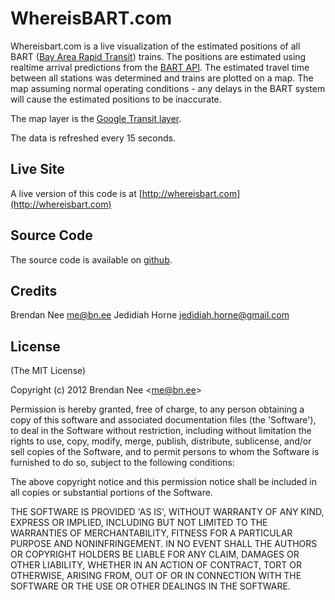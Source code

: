 # WhereisBART.com

Whereisbart.com is a live visualization of the estimated positions of all BART ([Bay Area Rapid Transit](http://bart.gov)) trains.  The positions are estimated using realtime arrival predictions from the [BART API](http://www.bart.gov/schedules/developers/api.aspx).  The estimated travel time between all stations was determined and trains are plotted on a map.  The map assuming normal operating conditions - any delays in the BART system will cause the estimated positions to be inaccurate.

The map layer is the [Google Transit layer](http://blinktag.com/google-transit-layer-through-google-maps-api/).

The data is refreshed every 15 seconds.

## Live Site

A live version of this code is at [http://whereisbart.com](http://whereisbart.com)

## Source Code
The source code is available on [github](https://github.com/brendannee/whereisbart.com).

## Credits

Brendan Nee  me@bn.ee
Jedidiah Horne jedidiah.horne@gmail.com

## License

(The MIT License)

Copyright (c) 2012 Brendan Nee &lt;me@bn.ee&gt;

Permission is hereby granted, free of charge, to any person obtaining
a copy of this software and associated documentation files (the
'Software'), to deal in the Software without restriction, including
without limitation the rights to use, copy, modify, merge, publish,
distribute, sublicense, and/or sell copies of the Software, and to
permit persons to whom the Software is furnished to do so, subject to
the following conditions:

The above copyright notice and this permission notice shall be
included in all copies or substantial portions of the Software.

THE SOFTWARE IS PROVIDED 'AS IS', WITHOUT WARRANTY OF ANY KIND,
EXPRESS OR IMPLIED, INCLUDING BUT NOT LIMITED TO THE WARRANTIES OF
MERCHANTABILITY, FITNESS FOR A PARTICULAR PURPOSE AND NONINFRINGEMENT.
IN NO EVENT SHALL THE AUTHORS OR COPYRIGHT HOLDERS BE LIABLE FOR ANY
CLAIM, DAMAGES OR OTHER LIABILITY, WHETHER IN AN ACTION OF CONTRACT,
TORT OR OTHERWISE, ARISING FROM, OUT OF OR IN CONNECTION WITH THE
SOFTWARE OR THE USE OR OTHER DEALINGS IN THE SOFTWARE.
